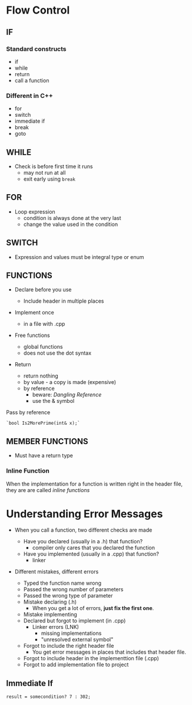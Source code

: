# Flow Control

## IF

### Standard constructs 

- if
- while
- return
- call a function

### Different in C++

- for
- switch
- immediate if
- break
- goto

## WHILE

- Check is before first time it runs
	- may not run at all
	- exit early using `break`


## FOR

- Loop expression
	- condition is always done at the very last
	- change the value used in the condition

## SWITCH

- Expression and values must be integral type or enum

## FUNCTIONS

- Declare before you use
	- Include header in multiple places
- Implement once
	- in a file with .cpp

- Free functions
	- global functions
	- does not use the dot syntax

- Return 
	- return nothing
	- by value - a copy is made (expensive)
	- by reference
		- beware: _Dangling Reference_
		- use the & symbol

Pass by reference

	`bool Is2MorePrime(int& x);`

## MEMBER FUNCTIONS

- Must have a return type

### Inline Function
When the implementation for a function is written right in the header file,
they are are called _inline functions_

# Understanding Error Messages

- When you call a function, two different checks are made
	- Have you declared (usually in a .h) that function?
		- compiler only cares that you declared the function
	- Have you implemented (usually in a .cpp) that function?
		- linker

- Different mistakes, different errors
	- Typed the function name wrong
	- Passed the wrong number of parameters
	- Passed the wrong type of parameter
	- Mistake declaring (.h)
		- When you get a lot of errors, __just fix the first one__.
	- Mistake implementing
	- Declared but forgot to implement (in .cpp)
		- Linker errors (LNK)
			- missing implementations
			- "unresolved external symbol"
	- Forgot to include the right header file
		- You get error messages in places that includes that header file.
	- Forgot to include header in the implementtion file (.cpp)
	- Forgot to add implementation file to project

## Immediate If

`result = somecondition? 7 : 302;`




